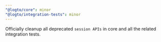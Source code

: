 ```yaml
---
"@logto/core": minor
"@logto/integration-tests": minor
---
```


Officially cleanup all deprecated `session APIs` in core and all the related integration tests.
